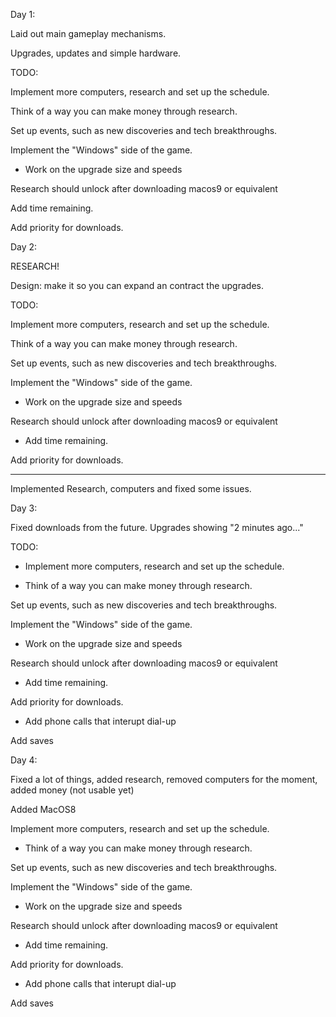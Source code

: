
Day 1:

Laid out main gameplay mechanisms.

Upgrades, updates and simple hardware.


TODO:

Implement more computers, research and set up the schedule.

Think of a way you can make money through research.

Set up events, such as new discoveries and tech breakthroughs.

Implement the "Windows" side of the game.

- Work on the upgrade size and speeds

Research should unlock after downloading macos9 or equivalent

Add time remaining.

Add priority for downloads.



Day 2:


RESEARCH!

Design: make it so you can expand an contract the upgrades.




TODO:

Implement more computers, research and set up the schedule.

Think of a way you can make money through research.

Set up events, such as new discoveries and tech breakthroughs.

Implement the "Windows" side of the game.

- Work on the upgrade size and speeds

Research should unlock after downloading macos9 or equivalent

- Add time remaining.

Add priority for downloads.

------


Implemented Research, computers and fixed some issues.

Day 3:

Fixed downloads from the future. Upgrades showing "2 minutes ago..."


TODO:

- Implement more computers, research and set up the schedule.

- Think of a way you can make money through research.

Set up events, such as new discoveries and tech breakthroughs.

Implement the "Windows" side of the game.

- Work on the upgrade size and speeds

Research should unlock after downloading macos9 or equivalent

- Add time remaining.

Add priority for downloads.

- Add phone calls that interupt dial-up

Add saves

Day 4:

Fixed a lot of things, added research, removed computers for the moment, added money (not usable yet)

Added MacOS8


Implement more computers, research and set up the schedule.

- Think of a way you can make money through research.

Set up events, such as new discoveries and tech breakthroughs.

Implement the "Windows" side of the game.

- Work on the upgrade size and speeds

Research should unlock after downloading macos9 or equivalent

- Add time remaining.

Add priority for downloads.

- Add phone calls that interupt dial-up

Add saves









